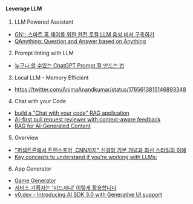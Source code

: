 #### Leverage LLM

1. LLM Powered Assistant
- [GN⁺: 스마트 홈 제어를 위한 완전 로컬 LLM 음성 비서 구축하기](https://news.hada.io/topic?id=12853)
- [QAnything: Question and Answer based on Anything](https://github.com/netease-youdao/QAnything)


2. Prompt linting with LLM
- [누구나 할 수있는 ChatGPT Prompt 잘 만드는 법](https://www.clien.net/service/board/lecture/18625508)

3. Local LLM - Memory Efficient
- https://twitter.com/AnimaAnandkumar/status/1765613815146893348

4. Chat with your Code
- [build a "Chat with your code" RAG application](https://twitter.com/akshay_pachaar/status/1765716620847300689)
- [AI-first pull request reviewer with context-aware feedback](https://twitter.com/coderabbitai/status/1762409525762515117)
- [RAG for AI-Generated Content](https://twitter.com/omarsar0/status/1765414854397985175)

5. Overview
- ["퍼셉트론에서 트랜스포머, CNN까지" 신경망 기본 개념과 최신 스타일의 이해](https://twitter.com/jrogue/status/1765561762471104756)
- [Key concepts to understand if you're working with LLMs:](https://twitter.com/akshay_pachaar/status/1764629423050158411)

6. App Generator
- [Game Generator](https://twitter.com/thisisgamecom/status/1765558485419483372)
- [서비스 기획자는 '미드저니' 이렇게 활용합니다](https://yozm.wishket.com/magazine/detail/2472/)
- [v0.dev - Introducing AI SDK 3.0 with Generative UI support](https://vercel.com/blog/ai-sdk-3-generative-ui)
